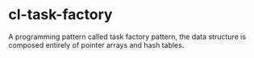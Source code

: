 # cl-task-factory
A programming pattern called task factory pattern, the data structure is composed entirely of pointer arrays and hash tables.
